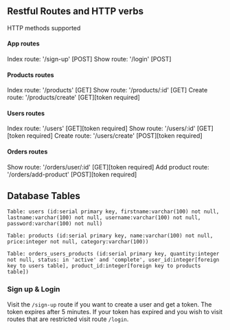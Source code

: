 ## Restful Routes and HTTP verbs

HTTP methods supported

#### App routes

Index route: '/sign-up' [POST]
Show route: '/login' [POST]

#### Products routes

Index route: '/products' [GET]
Show route: '/products/:id' [GET]
Create route: '/products/create' [GET][token required]

#### Users routes

Index route: '/users' [GET][token required]
Show route: '/users/:id' [GET][token required]
Create route: '/users/create' [POST][token required]

#### Orders routes

Show route: '/orders/user/:id' [GET][token required]
Add product route: '/orders/add-product' [POST][token required]

## Database Tables

    Table: users (id:serial primary key, firstname:varchar(100) not null, lastname:varchar(100) not null, username:varchar(100) not null, password:varchar(100) not null)

    Table: products (id:serial primary key, name:varchar(100) not null, price:integer not null, category:varchar(100))

    Table: orders_users_products (id:serial primary key, quantity:integer not null, status: in 'active' and 'complete', user_id:integer[foreign key to users table], product_id:integer[foreign key to products table])

### Sign up & Login

Visit the `/sign-up` route if you want to create a user and get a token.
The token expires after 5 minutes. If your token has expired and you wish to visit routes
that are restricted visit route `/login`.
